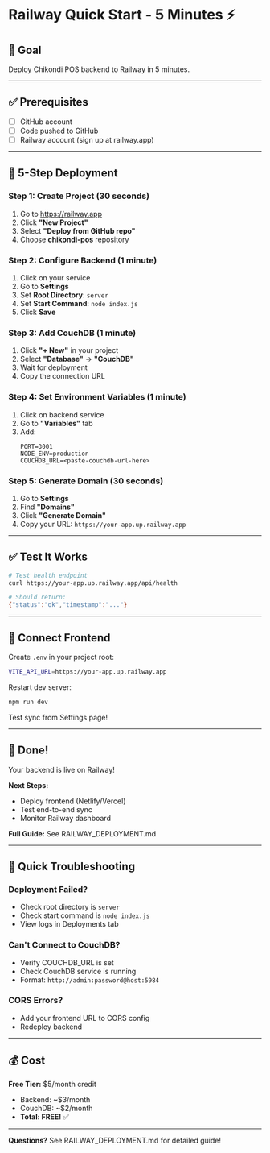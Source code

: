# Railway Quick Start - 5 Minutes ⚡

## 🎯 Goal
Deploy Chikondi POS backend to Railway in 5 minutes.

---

## ✅ Prerequisites
- [ ] GitHub account
- [ ] Code pushed to GitHub
- [ ] Railway account (sign up at railway.app)

---

## 🚀 5-Step Deployment

### Step 1: Create Project (30 seconds)
1. Go to https://railway.app
2. Click **"New Project"**
3. Select **"Deploy from GitHub repo"**
4. Choose **chikondi-pos** repository

### Step 2: Configure Backend (1 minute)
1. Click on your service
2. Go to **Settings**
3. Set **Root Directory**: `server`
4. Set **Start Command**: `node index.js`
5. Click **Save**

### Step 3: Add CouchDB (1 minute)
1. Click **"+ New"** in your project
2. Select **"Database"** → **"CouchDB"**
3. Wait for deployment
4. Copy the connection URL

### Step 4: Set Environment Variables (1 minute)
1. Click on backend service
2. Go to **"Variables"** tab
3. Add:
   ```
   PORT=3001
   NODE_ENV=production
   COUCHDB_URL=<paste-couchdb-url-here>
   ```

### Step 5: Generate Domain (30 seconds)
1. Go to **Settings**
2. Find **"Domains"**
3. Click **"Generate Domain"**
4. Copy your URL: `https://your-app.up.railway.app`

---

## ✅ Test It Works

```bash
# Test health endpoint
curl https://your-app.up.railway.app/api/health

# Should return:
{"status":"ok","timestamp":"..."}
```

---

## 🔗 Connect Frontend

Create `.env` in your project root:
```bash
VITE_API_URL=https://your-app.up.railway.app
```

Restart dev server:
```bash
npm run dev
```

Test sync from Settings page!

---

## 🎉 Done!

Your backend is live on Railway!

**Next Steps:**
- Deploy frontend (Netlify/Vercel)
- Test end-to-end sync
- Monitor Railway dashboard

**Full Guide:** See RAILWAY_DEPLOYMENT.md

---

## 🐛 Quick Troubleshooting

### Deployment Failed?
- Check root directory is `server`
- Check start command is `node index.js`
- View logs in Deployments tab

### Can't Connect to CouchDB?
- Verify COUCHDB_URL is set
- Check CouchDB service is running
- Format: `http://admin:password@host:5984`

### CORS Errors?
- Add your frontend URL to CORS config
- Redeploy backend

---

## 💰 Cost

**Free Tier:** $5/month credit
- Backend: ~$3/month
- CouchDB: ~$2/month
- **Total: FREE!** ✅

---

**Questions?** See RAILWAY_DEPLOYMENT.md for detailed guide!
